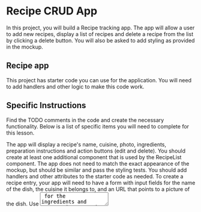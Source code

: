 # Recipe CRUD App
In this project, you will build a Recipe tracking app. The app will allow a user to add new recipes, display a list of recipes and delete a recipe from the list by clicking a delete button. You will also be asked to add styling as provided in the mockup.

## Recipe app

This project has starter code you can use for the application. You will need to add handlers and other logic to make this code work.

## Specific Instructions
Find the TODO comments in the code and create the necessary functionality. Below is a list of specific items you will need to complete for this lesson.

The app will display a recipe's name, cuisine, photo, ingredients, preparation instructions and action buttons (edit and delete).
You should create at least one additional component that is used by the RecipeList component.
The app does not need to match the exact appearance of the mockup, but should be similar and pass the styling tests.
You should add handlers and other attributes to the starter code as needed.
To create a recipe entry, your app will need to have a form with input fields for the name of the dish, the cuisine it belongs to, and an URL that points to a picture of the dish. Use <textarea> for the ingredients and preparation. For the tests to pass, use the following names for your inputs: <input name="name">, <input name="cuisine">, <input name="photo">, <textarea name="ingredients"> and <textarea name="preparation">.

### Create a recipe 

To read and display the list of recipes use the table structure that is provided in the starter code. Each recipe should display the name, cuisine, photo, ingredients, preparation and a delete button as shown below:

### Recipe list

Clicking the delete button should remove the entire row/recipe from the list. For the tests to pass, make sure that the delete button has delete as a name value (name="delete"). e.g. <button name="delete" onClick={deleteRecipe}>Delete</button>.

### Styling Instructions
The Delicious Food Recipes text surrounded by an h1 tag should use the 'Playfair Display SC' font that has already been imported in App.css. It should also be centered and have a size of 64px.

Read the documentation for nth-child. Use nth-child to set the width of the columns. It is suggested that you set the width for the preparation and ingredients columns to 30%. For the rest of the columns, set the width to 10%.

Use nth-child(odd) to set the table's zebra striping color pattern for the rows in tbody. The color in the mockup is #fff0c7 but feel free to use a color of your preference that suits the design.

The preparation and ingredient columns should display a scrollbar if there is too much text. Use the predefinedcontent_td class and p tag to wrap the text so that it uses a scrollbar if the text is too long (such as<td className="content_td"><p>{(recipe.ingredients)}</p></td> ).

Use the object-fit property to scale-down the images and set the image width and height to 100%.

Success Criteria

Functionality:
User can create a recipe entry.
User can read the list of recipes.
User can delete a recipe.
CSS is used to make the app look like the mockup.
React Code Organization:
Uses multiple components that play well together.
Recipe data is contained in the state.
General Code Organization:
Minimal code duplication
